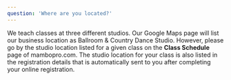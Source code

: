 ```yaml
---
question: 'Where are you located?'
---
```


We teach classes at three different studios. Our Google Maps page will list our business location as Ballroom & Country Dance Studio. However, please go by the studio location listed for a given class on the **Class Schedule** page of mambopro.com. The studio location for your class is also listed in the registration details that is automatically sent to you after completing your online registration.
